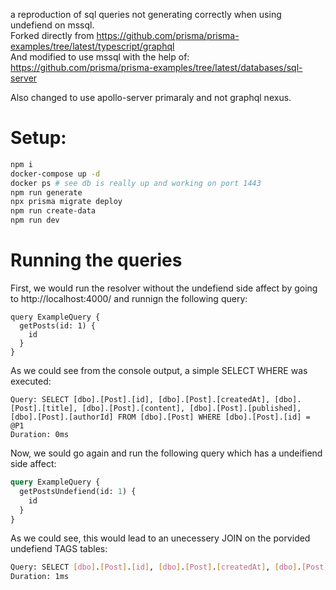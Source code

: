 a reproduction of sql queries not generating correctly when using undefiend on mssql.  
Forked directly from https://github.com/prisma/prisma-examples/tree/latest/typescript/graphql  
And modified to use mssql with the help of: https://github.com/prisma/prisma-examples/tree/latest/databases/sql-server

Also changed to use apollo-server primaraly and not graphql nexus.

# Setup:
```bash
npm i
docker-compose up -d
docker ps # see db is really up and working on port 1443
npm run generate
npx prisma migrate deploy
npm run create-data
npm run dev
```

# Running the queries
First, we would run the resolver without the undefiend side affect by going to http://localhost:4000/ and runnign the following query:
```
query ExampleQuery {
  getPosts(id: 1) {
    id
  }
}
```

As we could see from the console output, a simple SELECT WHERE was executed:
```
Query: SELECT [dbo].[Post].[id], [dbo].[Post].[createdAt], [dbo].[Post].[title], [dbo].[Post].[content], [dbo].[Post].[published], [dbo].[Post].[authorId] FROM [dbo].[Post] WHERE [dbo].[Post].[id] = @P1
Duration: 0ms
```


Now, we sould go again and run the following query which has a undeifiend side affect:
```graphql
query ExampleQuery {
  getPostsUndefiend(id: 1) {
    id
  }
}
```

As we could see, this would lead to an unecessery JOIN on the porvided undefiend TAGS tables:

```bash
Query: SELECT [dbo].[Post].[id], [dbo].[Post].[createdAt], [dbo].[Post].[title], [dbo].[Post].[content], [dbo].[Post].[published], [dbo].[Post].[authorId] FROM [dbo].[Post] WHERE ([dbo].[Post].[id] = @P1 AND ([dbo].[Post].[id]) IN (SELECT [t0].[A] FROM [dbo].[_TagToPost] AS [t0] INNER JOIN [dbo].[Tag] AS [j0] ON (([j0].[id] = [t0].[B])) WHERE (1=1 AND [t0].[A] IS NOT NULL)))
Duration: 1ms
```
